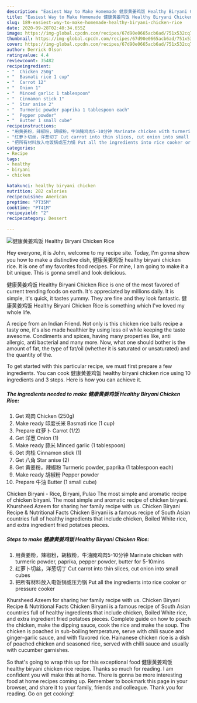 ```yaml
---
description: "Easiest Way to Make Homemade 健康黄姜鸡饭 Healthy Biryani Chicken Rice"
title: "Easiest Way to Make Homemade 健康黄姜鸡饭 Healthy Biryani Chicken Rice"
slug: 189-easiest-way-to-make-homemade-healthy-biryani-chicken-rice
date: 2020-09-28T02:40:34.655Z
image: https://img-global.cpcdn.com/recipes/67d90e0665acb6ad/751x532cq70/健康黄姜鸡饭-healthy-biryani-chicken-rice-recipe-main-photo.jpg
thumbnail: https://img-global.cpcdn.com/recipes/67d90e0665acb6ad/751x532cq70/健康黄姜鸡饭-healthy-biryani-chicken-rice-recipe-main-photo.jpg
cover: https://img-global.cpcdn.com/recipes/67d90e0665acb6ad/751x532cq70/健康黄姜鸡饭-healthy-biryani-chicken-rice-recipe-main-photo.jpg
author: Derrick Olson
ratingvalue: 4.4
reviewcount: 35482
recipeingredient:
- "  Chicken 250g"
- "  Basmati rice 1 cup"
- "  Carrot 12"
- "  Onion 1"
- "  Minced garlic 1 tablespoon"
- "  Cinnamon stick 1"
- "  Star anise 2"
- "  Turmeric powder paprika 1 tablespoon each"
- "  Pepper powder"
- "  Butter 1 small cube"
recipeinstructions:
- "用黄姜粉，辣椒粉，胡椒粉，牛油腌鸡肉5-10分钟 Marinate chicken with turmeric powder, paprika, pepper powder, butter for 5-10mins"
- "红萝卜切丝，洋葱切丁 Cut carrot into thin slices, cut onion into small cubes"
- "把所有材料放入电饭锅或压力锅 Put all the ingredients into rice cooker or pressure cooker"
categories:
- Recipe
tags:
- healthy
- biryani
- chicken

katakunci: healthy biryani chicken 
nutrition: 282 calories
recipecuisine: American
preptime: "PT35M"
cooktime: "PT41M"
recipeyield: "2"
recipecategory: Dessert

---
```



![健康黄姜鸡饭 Healthy Biryani Chicken Rice](https://img-global.cpcdn.com/recipes/67d90e0665acb6ad/751x532cq70/健康黄姜鸡饭-healthy-biryani-chicken-rice-recipe-main-photo.jpg)

Hey everyone, it is John, welcome to my recipe site. Today, I'm gonna show you how to make a distinctive dish, 健康黄姜鸡饭 healthy biryani chicken rice. It is one of my favorites food recipes. For mine, I am going to make it a bit unique. This is gonna smell and look delicious.

健康黄姜鸡饭 Healthy Biryani Chicken Rice is one of the most favored of current trending foods on earth. It's appreciated by millions daily. It is simple, it's quick, it tastes yummy. They are fine and they look fantastic. 健康黄姜鸡饭 Healthy Biryani Chicken Rice is something which I've loved my whole life.

A recipe from an Indian Friend. Not only is this chicken rice balls recipe a tasty one, it&#39;s also made healthier by using less oil while keeping the taste awesome. Condiments and spices, having many properties like, anti allergic, anti bacterial and many more. Now, what one should bother is the amount of fat, the type of fat/oil (whether it is saturated or unsaturated) and the quantity of the.


To get started with this particular recipe, we must first prepare a few ingredients. You can cook 健康黄姜鸡饭 healthy biryani chicken rice using 10 ingredients and 3 steps. Here is how you can achieve it.

<!--inarticleads1-->

##### The ingredients needed to make 健康黄姜鸡饭 Healthy Biryani Chicken Rice:

1. Get  鸡肉 Chicken (250g)
1. Make ready  印度长米 Basmati rice (1 cup)
1. Prepare  红萝卜 Carrot (1/2)
1. Get  洋葱 Onion (1)
1. Make ready  蒜米 Minced garlic (1 tablespoon)
1. Get  肉桂 Cinnamon stick (1)
1. Get  八角 Star anise (2)
1. Get  黄姜粉，辣椒粉 Turmeric powder, paprika (1 tablespoon each)
1. Make ready  胡椒粉 Pepper powder
1. Prepare  牛油 Butter (1 small cube)


Chicken Biryani - Rice, Biryani, Pulao The most simple and aromatic recipe of chicken biryani. The most simple and aromatic recipe of chicken biryani. Khursheed Azeem for sharing her family recipe with us. Chicken Biryani Recipe &amp; Nutritional Facts Chicken Biryani is a famous recipe of South Asian countries full of healthy ingredients that include chicken, Boiled White rice, and extra ingredient fried potatoes pieces. 

<!--inarticleads2-->

##### Steps to make 健康黄姜鸡饭 Healthy Biryani Chicken Rice:

1. 用黄姜粉，辣椒粉，胡椒粉，牛油腌鸡肉5-10分钟 Marinate chicken with turmeric powder, paprika, pepper powder, butter for 5-10mins
1. 红萝卜切丝，洋葱切丁 Cut carrot into thin slices, cut onion into small cubes
1. 把所有材料放入电饭锅或压力锅 Put all the ingredients into rice cooker or pressure cooker


Khursheed Azeem for sharing her family recipe with us. Chicken Biryani Recipe &amp; Nutritional Facts Chicken Biryani is a famous recipe of South Asian countries full of healthy ingredients that include chicken, Boiled White rice, and extra ingredient fried potatoes pieces. Complete guide on how to poach the chicken, make the dipping sauce, cook the rice and make the soup. The chicken is poached in sub-boiling temperature, serve with chili sauce and ginger-garlic sauce, and with flavored rice. Hainanese chicken rice is a dish of poached chicken and seasoned rice, served with chilli sauce and usually with cucumber garnishes. 

So that's going to wrap this up for this exceptional food 健康黄姜鸡饭 healthy biryani chicken rice recipe. Thanks so much for reading. I am confident you will make this at home. There is gonna be more interesting food at home recipes coming up. Remember to bookmark this page in your browser, and share it to your family, friends and colleague. Thank you for reading. Go on get cooking!
